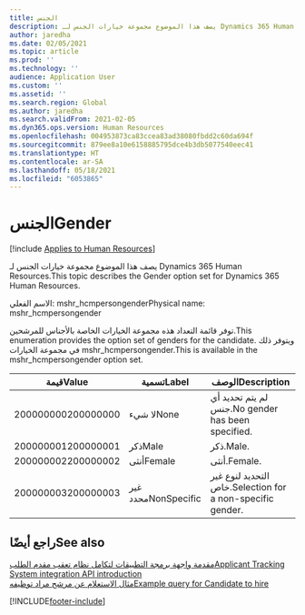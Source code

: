 ```yaml
---
title: الجنس
description: يصف هذا الموضوع مجموعة خيارات الجنس لـ Dynamics 365 Human Resources.
author: jaredha
ms.date: 02/05/2021
ms.topic: article
ms.prod: ''
ms.technology: ''
audience: Application User
ms.custom: ''
ms.assetid: ''
ms.search.region: Global
ms.author: jaredha
ms.search.validFrom: 2021-02-05
ms.dyn365.ops.version: Human Resources
ms.openlocfilehash: 004953873ca83ccea83ad38080fbdd2c60da694f
ms.sourcegitcommit: 879ee8a10e6158885795dce4b3db5077540eec41
ms.translationtype: HT
ms.contentlocale: ar-SA
ms.lasthandoff: 05/18/2021
ms.locfileid: "6053865"
---
```

# <a name="gender"></a><span data-ttu-id="36597-103">الجنس</span><span class="sxs-lookup"><span data-stu-id="36597-103">Gender</span></span>

[!include [Applies to Human Resources](../includes/applies-to-hr.md)]

<span data-ttu-id="36597-104">يصف هذا الموضوع مجموعة خيارات الجنس لـ Dynamics 365 Human Resources.</span><span class="sxs-lookup"><span data-stu-id="36597-104">This topic describes the Gender option set for Dynamics 365 Human Resources.</span></span>

<span data-ttu-id="36597-105">الاسم الفعلي: mshr_hcmpersongender</span><span class="sxs-lookup"><span data-stu-id="36597-105">Physical name: mshr_hcmpersongender</span></span>

<span data-ttu-id="36597-106">توفر قائمة التعداد هذه مجموعة الخيارات الخاصة بالأجناس للمرشحين.</span><span class="sxs-lookup"><span data-stu-id="36597-106">This enumeration provides the option set of genders for the candidate.</span></span> <span data-ttu-id="36597-107">ويتوفر ذلك في مجموعة الخيارات mshr_hcmpersongender.</span><span class="sxs-lookup"><span data-stu-id="36597-107">This is available in the mshr_hcmpersongender option set.</span></span>

| <span data-ttu-id="36597-108">قيمة</span><span class="sxs-lookup"><span data-stu-id="36597-108">Value</span></span> | <span data-ttu-id="36597-109">تسمية</span><span class="sxs-lookup"><span data-stu-id="36597-109">Label</span></span> | <span data-ttu-id="36597-110">الوصف</span><span class="sxs-lookup"><span data-stu-id="36597-110">Description</span></span> |
| --- | --- | --- |
| <span data-ttu-id="36597-111">200000000</span><span class="sxs-lookup"><span data-stu-id="36597-111">200000000</span></span> | <span data-ttu-id="36597-112">لا شيء</span><span class="sxs-lookup"><span data-stu-id="36597-112">None</span></span> | <span data-ttu-id="36597-113">لم يتم تحديد أي جنس.</span><span class="sxs-lookup"><span data-stu-id="36597-113">No gender has been specified.</span></span> |
| <span data-ttu-id="36597-114">200000001</span><span class="sxs-lookup"><span data-stu-id="36597-114">200000001</span></span> | <span data-ttu-id="36597-115">ذكر</span><span class="sxs-lookup"><span data-stu-id="36597-115">Male</span></span> | <span data-ttu-id="36597-116">ذكر.</span><span class="sxs-lookup"><span data-stu-id="36597-116">Male.</span></span> |
| <span data-ttu-id="36597-117">200000002</span><span class="sxs-lookup"><span data-stu-id="36597-117">200000002</span></span> | <span data-ttu-id="36597-118">أنثى</span><span class="sxs-lookup"><span data-stu-id="36597-118">Female</span></span> | <span data-ttu-id="36597-119">أنثى.</span><span class="sxs-lookup"><span data-stu-id="36597-119">Female.</span></span> |
| <span data-ttu-id="36597-120">200000003</span><span class="sxs-lookup"><span data-stu-id="36597-120">200000003</span></span> | <span data-ttu-id="36597-121">غير محدد</span><span class="sxs-lookup"><span data-stu-id="36597-121">NonSpecific</span></span> | <span data-ttu-id="36597-122">التحديد لنوع غير خاص.</span><span class="sxs-lookup"><span data-stu-id="36597-122">Selection for a non-specific gender.</span></span> |

## <a name="see-also"></a><span data-ttu-id="36597-123">راجع أيضًا</span><span class="sxs-lookup"><span data-stu-id="36597-123">See also</span></span>

[<span data-ttu-id="36597-124">مقدمة واجهة برمجة التطبيقات لتكامل نظام تعقب مقدم الطلب</span><span class="sxs-lookup"><span data-stu-id="36597-124">Applicant Tracking System integration API introduction</span></span>](hr-admin-integration-ats-api-introduction.md)<br>
[<span data-ttu-id="36597-125">مثال الاستعلام عن مرشح مراد توظيفه</span><span class="sxs-lookup"><span data-stu-id="36597-125">Example query for Candidate to hire</span></span>](hr-admin-integration-ats-api-candidate-to-hire-example-query.md)


[!INCLUDE[footer-include](../includes/footer-banner.md)]